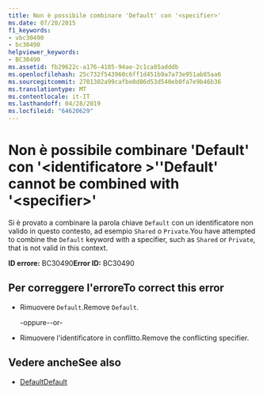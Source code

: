 ```yaml
---
title: Non è possibile combinare 'Default' con '<specifier>'
ms.date: 07/20/2015
f1_keywords:
- vbc30490
- bc30490
helpviewer_keywords:
- BC30490
ms.assetid: fb29622c-a176-4185-94ae-2c1ca85adddb
ms.openlocfilehash: 25c732f543960c6ff1d451b9a7a73e951ab85aa6
ms.sourcegitcommit: 2701302a99cafbe0d86d53d540eb0fa7e9b46b36
ms.translationtype: MT
ms.contentlocale: it-IT
ms.lasthandoff: 04/28/2019
ms.locfileid: "64620629"
---
```

# <a name="default-cannot-be-combined-with-specifier"></a><span data-ttu-id="4d34b-102">Non è possibile combinare 'Default' con '\<identificatore >'</span><span class="sxs-lookup"><span data-stu-id="4d34b-102">'Default' cannot be combined with '\<specifier>'</span></span>
<span data-ttu-id="4d34b-103">Si è provato a combinare la parola chiave `Default` con un identificatore non valido in questo contesto, ad esempio `Shared` o `Private`.</span><span class="sxs-lookup"><span data-stu-id="4d34b-103">You have attempted to combine the `Default` keyword with a specifier, such as `Shared` or `Private`, that is not valid in this context.</span></span>  
  
 <span data-ttu-id="4d34b-104">**ID errore:** BC30490</span><span class="sxs-lookup"><span data-stu-id="4d34b-104">**Error ID:** BC30490</span></span>  
  
## <a name="to-correct-this-error"></a><span data-ttu-id="4d34b-105">Per correggere l'errore</span><span class="sxs-lookup"><span data-stu-id="4d34b-105">To correct this error</span></span>  
  
- <span data-ttu-id="4d34b-106">Rimuovere `Default`.</span><span class="sxs-lookup"><span data-stu-id="4d34b-106">Remove `Default`.</span></span>  
  
     <span data-ttu-id="4d34b-107">-oppure-</span><span class="sxs-lookup"><span data-stu-id="4d34b-107">-or-</span></span>  
  
- <span data-ttu-id="4d34b-108">Rimuovere l'identificatore in conflitto.</span><span class="sxs-lookup"><span data-stu-id="4d34b-108">Remove the conflicting specifier.</span></span>  
  
## <a name="see-also"></a><span data-ttu-id="4d34b-109">Vedere anche</span><span class="sxs-lookup"><span data-stu-id="4d34b-109">See also</span></span>

- [<span data-ttu-id="4d34b-110">Default</span><span class="sxs-lookup"><span data-stu-id="4d34b-110">Default</span></span>](../../visual-basic/language-reference/modifiers/default.md)
